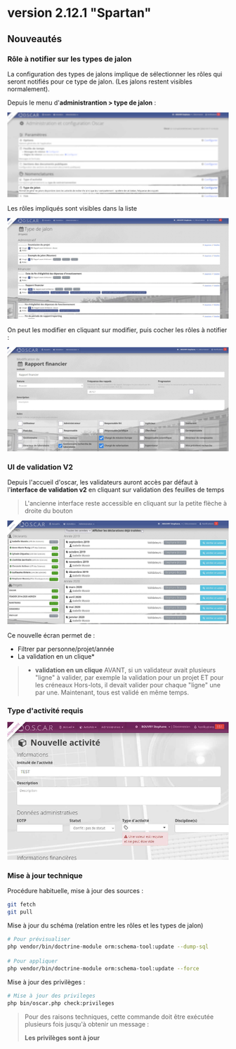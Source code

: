 # version 2.12.1 "Spartan"

## Nouveautés

### Rôle à notifier sur les types de jalon

La configuration des types de jalons implique de sélectionner les rôles qui seront notifiés pour ce type de jalon. (Les jalons restent visibles normalement).

Depuis le menu d'**administrantion > type de jalon** : 

![Type de jalon](../images/spartan-type-jalon.jpg)

Les rôles impliqués sont visibles dans la liste

![Type de jalon](../images/spartan-type-jalon-list.jpg)

On peut les modifier en cliquant sur modifier, puis cocher les rôles à notifier : 

![Type de jalon](../images/spartan-type-jalon-edit.jpg)


### UI de validation V2

Depuis l'accueil d'oscar, les validateurs auront accès par défaut à l'**interface de validation v2** en cliquant sur validation des feuilles de temps

> L'ancienne interface reste accessible en cliquant sur la petite flèche à droite du bouton

![Type de jalon](../images/spartan-type-validation-v2.jpg)

Ce nouvelle écran permet de : 

 - Filtrer par personne/projet/année
 - La validation en un clique*

>* **validation en un clique** AVANT, si un validateur avait plusieurs "ligne" à valider, par exemple la validation pour un projet ET pour les créneaux Hors-lots, il devait valider pour chaque "ligne" une par une. Maintenant, tous est validé en même temps. 

### Type d'activité requis

![Type de jalon](../images/spartan-type-activity-miss.jpg)

### Mise à jour technique

Procédure habituelle, mise à jour des sources : 

```bash
git fetch
git pull
```

Mise à jour du schéma (relation entre les rôles et les types de jalon)

```bash
# Pour prévisualiser
php vendor/bin/doctrine-module orm:schema-tool:update --dump-sql

# Pour appliquer
php vendor/bin/doctrine-module orm:schema-tool:update --force
```

Mise à jour des privilèges : 

```bash
# Mise à jour des privileges
php bin/oscar.php check:privileges
```

> Pour des raisons techniques, cette commande doit être exécutée plusieurs fois jusqu'à obtenir un message :
>
> **Les privilèges sont à jour**




